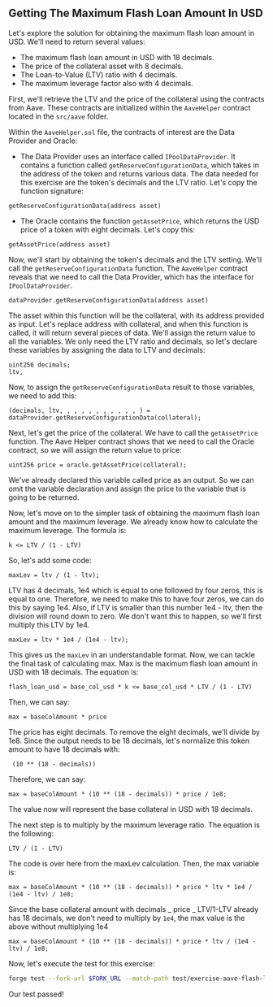 ## Getting The Maximum Flash Loan Amount In USD

Let's explore the solution for obtaining the maximum flash loan amount in USD. We'll need to return several values:

- The maximum flash loan amount in USD with 18 decimals.
- The price of the collateral asset with 8 decimals.
- The Loan-to-Value (LTV) ratio with 4 decimals.
- The maximum leverage factor also with 4 decimals.

First, we'll retrieve the LTV and the price of the collateral using the contracts from Aave. These contracts are initialized within the `AaveHelper` contract located in the `src/aave` folder.

Within the `AaveHelper.sol` file, the contracts of interest are the Data Provider and Oracle:

- The Data Provider uses an interface called `IPoolDataProvider`. It contains a function called `getReserveConfigurationData`, which takes in the address of the token and returns various data. The data needed for this exercise are the token's decimals and the LTV ratio. Let's copy the function signature:

```solidity
getReserveConfigurationData(address asset)
```

- The Oracle contains the function `getAssetPrice`, which returns the USD price of a token with eight decimals. Let's copy this:

```solidity
getAssetPrice(address asset)
```

Now, we'll start by obtaining the token's decimals and the LTV setting. We'll call the `getReserveConfigurationData` function. The `AaveHelper` contract reveals that we need to call the Data Provider, which has the interface for `IPoolDataProvider`.

```solidity
dataProvider.getReserveConfigurationData(address asset)
```

The asset within this function will be the collateral, with its address provided as input. Let's replace address with collateral, and when this function is called, it will return several pieces of data. We'll assign the return value to all the variables. We only need the LTV ratio and decimals, so let's declare these variables by assigning the data to LTV and decimals:

```solidity
uint256 decimals;
ltv,
```

Now, to assign the `getReserveConfigurationData` result to those variables, we need to add this:

```solidity
(decimals, ltv, , , , , , , , , , , ) = dataProvider.getReserveConfigurationData(collateral);
```

Next, let's get the price of the collateral. We have to call the `getAssetPrice` function. The Aave Helper contract shows that we need to call the Oracle contract, so we will assign the return value to price:

```solidity
uint256 price = oracle.getAssetPrice(collateral);
```

We've already declared this variable called price as an output. So we can omit the variable declaration and assign the price to the variable that is going to be returned.

Now, let's move on to the simpler task of obtaining the maximum flash loan amount and the maximum leverage. We already know how to calculate the maximum leverage. The formula is:

```solidity
k <= LTV / (1 - LTV)
```

So, let's add some code:

```solidity
maxLev = ltv / (1 - ltv);
```

LTV has 4 decimals, 1e4 which is equal to one followed by four zeros, this is equal to one. Therefore, we need to make this to have four zeros, we can do this by saying 1e4. Also, if LTV is smaller than this number 1e4 - ltv, then the division will round down to zero. We don't want this to happen, so we'll first multiply this LTV by 1e4.

```solidity
maxLev = ltv * 1e4 / (1e4 - ltv);
```

This gives us the `maxLev` in an understandable format. Now, we can tackle the final task of calculating max. Max is the maximum flash loan amount in USD with 18 decimals. The equation is:

```solidity
flash_loan_usd = base_col_usd * k <= base_col_usd * LTV / (1 - LTV)
```

Then, we can say:

```solidity
max = baseColAmount * price
```

The price has eight decimals. To remove the eight decimals, we'll divide by 1e8.
Since the output needs to be 18 decimals, let's normalize this token amount to have 18 decimals with:

```solidity
 (10 ** (18 - decimals))
```

Therefore, we can say:

```solidity
max = baseColAmount * (10 ** (18 - decimals)) * price / 1e8;
```

The value now will represent the base collateral in USD with 18 decimals.

The next step is to multiply by the maximum leverage ratio. The equation is the following:

```solidity
LTV / (1 - LTV)
```

The code is over here from the maxLev calculation. Then, the max variable is:

```solidity
max = baseColAmount * (10 ** (18 - decimals)) * price * ltv * 1e4 / (1e4 - ltv) / 1e8;
```

Since the base collateral amount with decimals _ price _ LTV/1-LTV already has 18 decimals, we don't need to multiply by `1e4`, the max value is the above without multiplying 1e4

```solidity
max = baseColAmount * (10 ** (18 - decimals)) * price * ltv / (1e4 - ltv) / 1e8;
```

Now, let's execute the test for this exercise:

```bash
forge test --fork-url $FORK_URL --match-path test/exercise-aave-flash-lev.sol --match-test test_getMaxFlashLoanAmountUsd -vvv
```

Our test passed!
